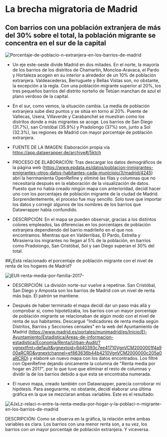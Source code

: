 # La brecha migratoria de Madrid
## Con barrios con una población extranjera de más del 30% sobre el total, la población migrante se concentra en el sur de la capital

![Porcentaje-de-poblacio-n-extranjera-en-los-barrios-de-madrid](https://user-images.githubusercontent.com/90325763/143934255-697b9079-4186-43f5-b179-63e3c95a9178.png)

- Un eje este-oeste divide Madrid en dos mitades. En el norte, la mayoría de los barrios de los distritos de Chamartín, Moncloa-Aravaca, el Pardo y Hortaleza acogen en su interior a alrededor de un 10% de población extranjera. Valdeacederas, Berruguete y Bellas Vistas son, no obstante, la excepción a la regla. Con una población migrante superior al 20%, los tres pequeños barrios del distrito norteño de Tetúan manchan de azul el plano verdoso de la capital.

- En el sur, como vemos, la situación cambia. La media de población extranjera sube diez puntos y se sitúa en torno al 20%. Puente de Vallecas, Usera, Villaverde y Carabanchel se muestran como los distritos donde a más migrantes se acoge. Los barrios de San Diego (31.7%), san Cristóbal (35.9%) y Pradolongo (37%) son, junto a Sol (32.3%), las regiones de Madrid con mayor porcentaje de población extranjera.

- FUENTE DE LA IMAGEN: Elaboración propia vía https://app.datawrapper.de/archive#/5ktch

- PROCESO DE ELABORACIÓN: Tras descargar los datos demográficos de la página web (https://www.epdata.es/datos/poblacion-inmigrantes-emigrantes-otros-datos-habitantes-cada-municipio/3/madrid/4245) abrí la herrmanienta OpenRefine y eliminé las filas y columnas que no necesitaría después en la elaboración de la visualización de datos. Puesto que no había creado ningún mapa con anterioridad, decidí hacer uno con los porcentajes de población migrante de la ciudad de Madrid. Sorprendentemente, el proceso fue muy sencillo. Solo tuve que importar los datos y corregir algunos de los nombres de los barrios que Datawrapper había confundido.

- DESCRIPCIÓN: En el mapa se pueden observar, gracias a los distintos colores empleados, las diferencias en los porcentajes de población extranjera dependiendo del barrio madrileño en el que nos encontramos. Mientras que en Valderribas, El Pardo, Estrella y Mirasierra los migrantes no llegan al 5% de la población, en barrios como Pradolongo, San Cristóbal, Sol y san Diego superan el 30% del total.

##¿Está relacionado el porcentaje de población migrante con el nivel de renta de los hogares de Madrid?

![jEUlI-renta-media-por-familia-2017-](https://user-images.githubusercontent.com/90325763/144118372-0f1e976d-8a9f-42e7-ba75-0f4f6ac40cd2.png)

- DESCRIPCIÓN: La división norte-sur vuelve a repetirse. San Cristóbal, San Diego y Amposta son los barrios de Madrid con un nivel de renta más bajo. El patrón se mantiene.

- Después de haber terminado el mapa decidí dar un paso más allá y comprobar si, como hipotetizaba, los barrios con un mayor porcentaje de población migrante se relacionaban de algún modo con el nivel de renta de sus habitantes. Descargué "Indicadores de renta media según  Distritos, Barrios y Secciones censales" en la web del Ayuntamiento de Madrid (https://www.madrid.es/portales/munimadrid/es/Inicio/El-Ayuntamiento/Estadistica/Areas-de-informacion-estadistica/Economia/Renta/Urban-Audit/?vgnextfmt=default&vgnextoid=6d40393c7ee41710VgnVCM2000001f4a900aRCRD&vgnextchannel=ef863636b44b4210VgnVCM2000000c205a0aRCRD) y elaboré un nuevo mapa con los datos encontrados. Los filtré con OpenRefine dejando únicamente la columna de "Renta media por hogar en 2017", por lo que tuve que eliminar el resto de columnas y dividir la de los barrios debido a que esta se encontraba numerada. 

- El nuevo mapa, creado también con Datawrapper, parecía corroborar mi hipótesis. Para asegurarme, no obstante, decidí elaborar una última gráfica en la que se mezclaran ambas variables. Este es el resultado:

![4JxLz-relaci-n-entre-la-renta-media-por-hogar-y-la-poblaci-n-migrante-en-los-barrios-de-madrid](https://user-images.githubusercontent.com/90325763/144118379-2c2ce963-9fe3-42ec-b6cc-cb4251496776.png)

DESCRIPCIÓN: Como se observa en la gráfica, la relación entre ambas variables es clara. Los barrios con una menor renta son, a su vez, los barrios con un mayor porcentaje de población extranjera. Y viceversa.
